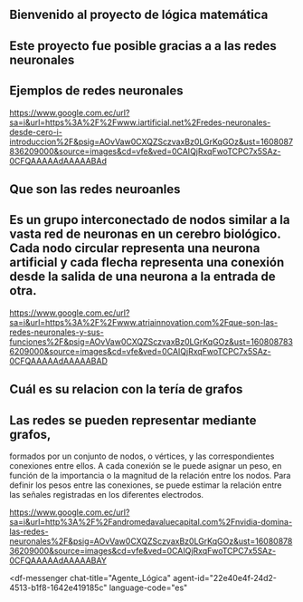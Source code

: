 ## Bienvenido al proyecto de lógica matemática

## Este proyecto fue posible gracias a a las redes neuronales

## Ejemplos de redes neuronales

https://www.google.com.ec/url?sa=i&url=https%3A%2F%2Fwww.iartificial.net%2Fredes-neuronales-desde-cero-i-introduccion%2F&psig=AOvVaw0CXQZSczvaxBz0LGrKqGOz&ust=1608087836209000&source=images&cd=vfe&ved=0CAIQjRxqFwoTCPC7x5SAz-0CFQAAAAAdAAAAABAd

## Que son las redes neuroanles

## Es un grupo interconectado de nodos similar a la vasta red de neuronas en un cerebro biológico. Cada nodo circular representa una neurona artificial y cada flecha representa una conexión desde la salida de una neurona a la entrada de otra.


https://www.google.com.ec/url?sa=i&url=https%3A%2F%2Fwww.atriainnovation.com%2Fque-son-las-redes-neuronales-y-sus-funciones%2F&psig=AOvVaw0CXQZSczvaxBz0LGrKqGOz&ust=1608087836209000&source=images&cd=vfe&ved=0CAIQjRxqFwoTCPC7x5SAz-0CFQAAAAAdAAAAABAD

## Cuál es su relacion con la tería de grafos

## Las redes se pueden representar mediante grafos,
formados por un conjunto de nodos, o vértices, y las
correspondientes conexiones entre ellos. A cada
conexión se le puede asignar un peso, en función de la
importancia o la magnitud de la relación entre los nodos.
Para definir los pesos entre las conexiones, se puede
estimar la relación entre las señales registradas en los
diferentes electrodos. 

https://www.google.com.ec/url?sa=i&url=http%3A%2F%2Fandromedavaluecapital.com%2Fnvidia-domina-las-redes-neuronales%2F&psig=AOvVaw0CXQZSczvaxBz0LGrKqGOz&ust=1608087836209000&source=images&cd=vfe&ved=0CAIQjRxqFwoTCPC7x5SAz-0CFQAAAAAdAAAAABAY

<script src="https://www.gstatic.com/dialogflow-console/fast/messenger/bootstrap.js?v=1"></script>
<df-messenger
  chat-title="Agente_Lógica"
  agent-id="22e40e4f-24d2-4513-b1f8-1642e419185c"
  language-code="es"
></df-messenger>
